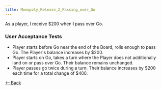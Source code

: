 ```yaml
---
title: Monopoly_Release_2_Passing_over_Go
---
```

As a player, I receive $200 when I pass over Go.

### User Acceptance Tests
* Player starts before Go near the end of the Board, rolls enough to pass Go. The Player's balance increases by $200.
* Player starts on Go, takes a turn where the Player does not additionally land on or pass over Go. Their balance remains unchanged.
* Player passes go twice during a turn. Their balance increases by $200 each time for a total change of $400.

[<--Back](Monopoly_Release_2_User_Stories)